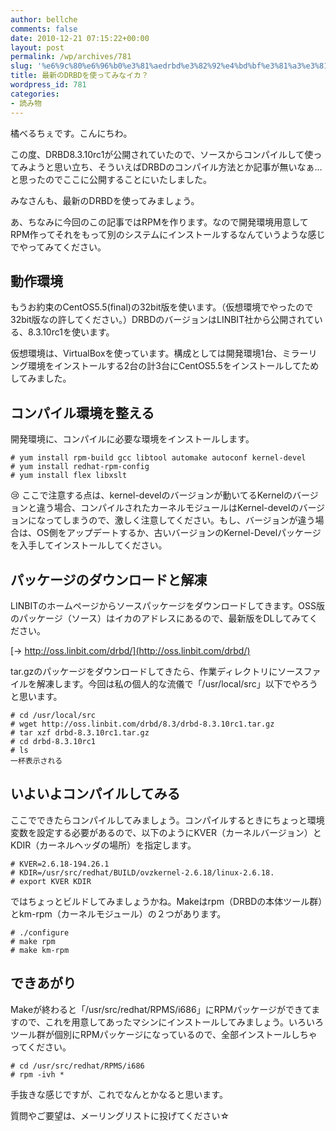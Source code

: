 ```yaml
---
author: bellche
comments: false
date: 2010-12-21 07:15:22+00:00
layout: post
permalink: /wp/archives/781
slug: '%e6%9c%80%e6%96%b0%e3%81%aedrbd%e3%82%92%e4%bd%bf%e3%81%a3%e3%81%a6%e3%81%bf%e3%81%aa%e3%82%a4%e3%82%ab%ef%bc%9f'
title: 最新のDRBDを使ってみなイカ？
wordpress_id: 781
categories:
- 読み物
---
```


橘べるちぇです。こんにちわ。





この度、DRBD8.3.10rc1が公開されていたので、ソースからコンパイルして使ってみようと思い立ち、そういえばDRBDのコンパイル方法とか記事が無いなぁ…と思ったのでここに公開することにいたしました。





みなさんも、最新のDRBDを使ってみましょう。





あ、ちなみに今回のこの記事ではRPMを作ります。なので開発環境用意してRPM作ってそれをもって別のシステムにインストールするなんていうような感じでやってみてください。





  






## 動作環境





もうお約束のCentOS5.5(final)の32bit版を使います。（仮想環境でやったので32bit版なの許してください。）DRBDのバージョンはLINBIT社から公開されている、8.3.10rc1を使います。





仮想環境は、VirtualBoxを使っています。構成としては開発環境1台、ミラーリング環境をインストールする2台の計3台にCentOS5.5をインストールしてためしてみました。





  






## コンパイル環境を整える





開発環境に、コンパイルに必要な環境をインストールします。




    
    # yum install rpm-build gcc libtool automake autoconf kernel-devel
    # yum install redhat-rpm-config
    # yum install flex libxslt





:cry: ここで注意する点は、kernel-develのバージョンが動いてるKernelのバージョンと違う場合、コンパイルされたカーネルモジュールはKernel-develのバージョンになってしまうので、激しく注意してください。もし、バージョンが違う場合は、OS側をアップデートするか、古いバージョンのKernel-Develパッケージを入手してインストールしてください。





## パッケージのダウンロードと解凍





LINBITのホームページからソースパッケージをダウンロードしてきます。OSS版のパッケージ（ソース）はイカのアドレスにあるので、最新版をDLしてみてください。





[→ http://oss.linbit.com/drbd/](http://oss.linbit.com/drbd/)





tar.gzのパッケージをダウンロードしてきたら、作業ディレクトリにソースファイルを解凍します。今回は私の個人的な流儀で「/usr/local/src」以下でやろうと思います。




    
    # cd /usr/local/src
    # wget http://oss.linbit.com/drbd/8.3/drbd-8.3.10rc1.tar.gz
    # tar xzf drbd-8.3.10rc1.tar.gz
    # cd drbd-8.3.10rc1
    # ls
    一杯表示される
    




## いよいよコンパイルしてみる





ここでできたらコンパイルしてみましょう。コンパイルするときにちょっと環境変数を設定する必要があるので、以下のようにKVER（カーネルバージョン）とKDIR（カーネルヘッダの場所）を指定します。




    
    # KVER=2.6.18-194.26.1
    # KDIR=/usr/src/redhat/BUILD/ovzkernel-2.6.18/linux-2.6.18.
    # export KVER KDIR
    





ではちょっとビルドしてみましょうかね。Makeはrpm（DRBDの本体ツール群）とkm-rpm（カーネルモジュール）の２つがあります。




    
    # ./configure
    # make rpm
    # make km-rpm
    




## できあがり





Makeが終わると「/usr/src/redhat/RPMS/i686」にRPMパッケージができてますので、これを用意してあったマシンにインストールしてみましょう。いろいろツール群が個別にRPMパッケージになっているので、全部インストールしちゃってください。




    
    # cd /usr/src/redhat/RPMS/i686
    # rpm -ivh *
    





手抜きな感じですが、これでなんとかなると思います。  

 質問やご要望は、メーリングリストに投げてください☆
